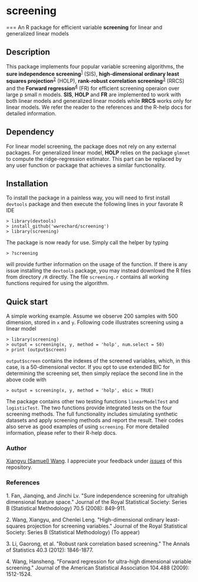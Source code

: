 # screening
===
An R package for efficient variable **screening** for linear and generalized linear models

## Description
This package implements four popular variable screening algorithms, the **sure independence screening**<sup>[1](#myfootnote1)</sup> (SIS), **high-dimensional ordinary least squares projection**<sup>[2](#myfootnote2)</sup> (HOLP), **rank-robust correlation screening**<sup>[3](#myfootnote3)</sup> (RRCS) and the **Forward regression**<sup>[4](#myfootnote4)</sup> (FR) for efficient screening operaion over large p small n models. **SIS**, **HOLP** and **FR** are implemented to work with both linear models and generalized linear models while **RRCS** works only for linear models. We refer the reader to the references and the R-help docs for detailed information.

## Dependency
For linear model screening, the package does not rely on any external packages. For generalized linear model, **HOLP** relies on the package `glmnet` to compute the ridge-regression estimator. This part can be replaced by any user function or package that achieves a similar functionality.

## Installation
To install the package in a painless way, you will need to first install `devtools` package and then execute the following lines in your favorate R IDE
```
> library(devtools)
> install_github('wwrechard/screening')
> library(screening)
```
The package is now ready for use. Simply call the helper by typing
```
> ?screening
```
will provide further information on the usage of the function. If there is any issue installing the `devtools` package, you may instead downlowd the R files from directory `/R` directly. The file `screening.r` contains all working functions required for using the algorithm.

## Quick start
A simple working example. Assume we observe 200 samples with 500 dimension, stored in `x` and `y`. Following code illustrates screening using a linear model
```
> library(screening)
> output = screening(x, y, method = 'holp', num.select = 50)
> print (output$screen)
```
`output$screen` contains the indexes of the screened variables, which, in this case, is a 50-dimensional vector. If you opt to use extended BIC for determining the screening set, then simply replace the second line in the above code with
```
> output = screening(x, y, method = 'holp', ebic = TRUE)
```
The package contains other two testing functions `linearModelTest` and `logisticTest`. The two functions provide integrated tests on the four screening methods. The full functionality includes simulating synthetic datasets and apply screening methods and report the result. Their codes also serve as good examples of using `screening`. For more detailed information, please refer to their R-help docs.

### Author
[Xiangyu (Samuel) Wang](https://github.com/wwrechard). I appreciate your feedback under [*issues*](https://github.com/wwrechard/screening/issues) of this repository. 

### References
<a name="myfootnote1">1. </a>Fan, Jianqing, and Jinchi Lv. "Sure independence screening for ultrahigh dimensional feature space." Journal of the Royal Statistical Society: Series B (Statistical Methodology) 70.5 (2008): 849-911.

<a name="myfootnote2">2. </a>Wang, Xiangyu, and Chenlei Leng. "High-dimensional ordinary least-squares projection for screening variables." Journal of the Royal Statistical Society: Series B (Statistical Methodology) (To appear)

<a name="myfootnote3">3. </a>Li, Gaorong, et al. "Robust rank correlation based screening." The Annals of Statistics 40.3 (2012): 1846-1877.

<a name="myfootnote4">4. </a>Wang, Hansheng. "Forward regression for ultra-high dimensional variable screening." Journal of the American Statistical Association 104.488 (2009): 1512-1524.
